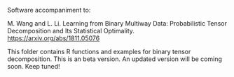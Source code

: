Software accompaniment to:

M. Wang and L. Li. Learning from Binary Multiway Data: Probabilistic Tensor Decomposition and Its Statistical Optimality. https://arxiv.org/abs/1811.05076

This folder contains R functions and examples for binary tensor decomposition. This is an beta version. An updated version will be coming soon. Keep tuned!
